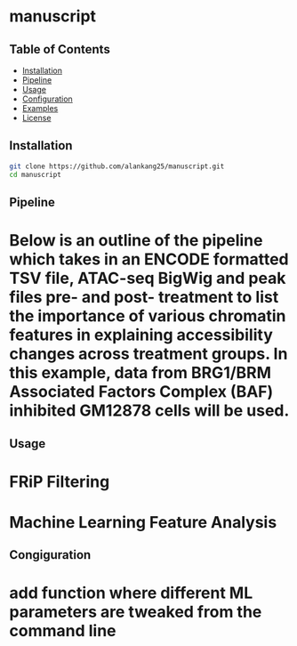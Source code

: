 # manuscript

## Table of Contents

- [Installation](#installation)
- [Pipeline](#pipeline)
- [Usage](#usage)
- [Configuration](#configuration)
- [Examples](#examples)
- [License](#license)

## Installation

```bash
git clone https://github.com/alankang25/manuscript.git
cd manuscript
```

## Pipeline
# Below is an outline of the pipeline which takes in an ENCODE formatted TSV file, ATAC-seq BigWig and peak files pre- and post- treatment to list the importance of various chromatin features in explaining accessibility changes across treatment groups. In this example, data from BRG1/BRM Associated Factors Complex (BAF) inhibited GM12878 cells will be used.

## Usage
# FRiP Filtering

# Machine Learning Feature Analysis

## Congiguration
# add function where different ML parameters are tweaked from the command line
